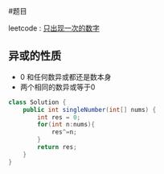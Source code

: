 #题目

leetcode : [只出现一次的数字](https://leetcode-cn.com/problems/single-number/)

## 异或的性质
- 0 和任何数异或都还是数本身
- 两个相同的数异或等于0

```Java
class Solution {
    public int singleNumber(int[] nums) {
        int res = 0;
        for(int n:nums){
            res^=n;
        }
        return res;
    }
}
```
